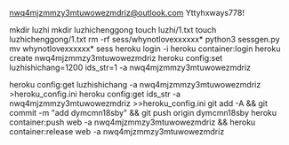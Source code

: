 nwq4mjzmmzy3mtuwowezmdriz@outlook.com
Yttyhxways778!

mkdir luzhi
mkdir luzhichenggong
touch luzhi/1.txt
touch luzhichenggong/1.txt
rm -rf sess/whynotlovexxxxxx*
python3 sessgen.py
mv whynotlovexxxxxx* sess
heroku login -i
heroku container:login
heroku create nwq4mjzmmzy3mtuwowezmdriz
heroku config:set luzhishichang=1200 ids_str=1 -a nwq4mjzmmzy3mtuwowezmdriz

heroku config:get luzhishichang -a nwq4mjzmmzy3mtuwowezmdriz >heroku_config.ini
heroku config:get ids_str -a nwq4mjzmmzy3mtuwowezmdriz >>heroku_config.ini
git add -A && git commit -m "add dymcmn18sby" && git push origin dymcmn18sby
heroku container:push web -a nwq4mjzmmzy3mtuwowezmdriz && heroku container:release web -a nwq4mjzmmzy3mtuwowezmdriz